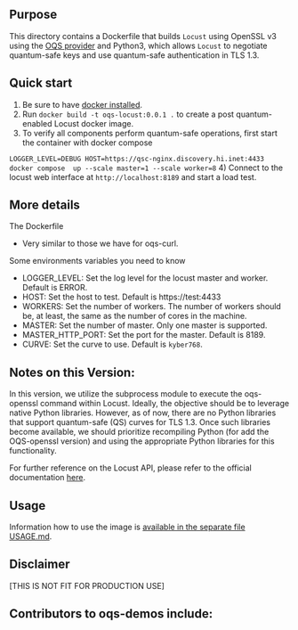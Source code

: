 ## Purpose 
This directory contains a Dockerfile that builds `Locust` using OpenSSL v3 using the [OQS provider](https://github.com/open-quantum-safe/oqs-provider) and Python3, which allows `Locust` to negotiate quantum-safe keys and use quantum-safe authentication in TLS 1.3.

## Quick start

1) Be sure to have [docker installed](https://docs.docker.com/install). 
2) Run `docker build -t oqs-locust:0.0.1 .` to create a post quantum-enabled Locust docker image.
3) To verify all components perform quantum-safe operations, first start the container with docker compose 

```LOGGER_LEVEL=DEBUG HOST=https://qsc-nginx.discovery.hi.inet:4433 docker compose  up --scale master=1 --scale worker=8```
4) Connect to the locust web interface at `http://localhost:8189` and start a load test.


## More details

The Dockerfile 
- Very similar to those we have for oqs-curl. 

Some environments variables you need to know
- LOGGER_LEVEL: Set the log level for the locust master and worker. Default is ERROR.
- HOST: Set the host to test. Default is https://test:4433
- WORKERS: Set the number of workers. The number of workers should be, at least, the same as the number of cores in the machine.
- MASTER: Set the number of master. Only one master is supported.
- MASTER_HTTP_PORT: Set the port for the master. Default is 8189.
- CURVE: Set the curve to use. Default is `kyber768`.

## Notes on this Version:

In this version, we utilize the subprocess module to execute the oqs-openssl command within Locust. Ideally, the objective should be to leverage native Python libraries. However, as of now, there are no Python libraries that support quantum-safe (QS) curves for TLS 1.3. Once such libraries become available, we should prioritize recompiling Python (for add the OQS-openssl version) and using the appropriate Python libraries for this functionality.

For further reference on the Locust API, please refer to the official documentation [here](https://docs.locust.io/en/stable/).

## Usage

Information how to use the image is [available in the separate file USAGE.md](USAGE.md).

## Disclaimer

[THIS IS NOT FIT FOR PRODUCTION USE]

## Contributors to oqs-demos include:


